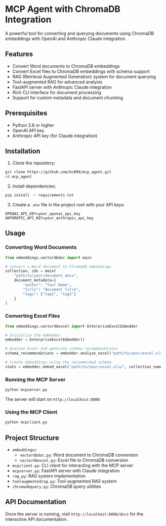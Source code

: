 # MCP Agent with ChromaDB Integration

A powerful tool for converting and querying documents using ChromaDB embeddings with OpenAI and Anthropic Claude integration.

## Features

- Convert Word documents to ChromaDB embeddings
- Convert Excel files to ChromaDB embeddings with schema support
- RAG (Retrieval Augmented Generation) system for document querying
- Tool-augmented RAG for advanced analysis
- FastAPI server with Anthropic Claude integration
- Rich CLI interface for document processing
- Support for custom metadata and document chunking

## Prerequisites

- Python 3.8 or higher
- OpenAI API key
- Anthropic API key (for Claude integration)

## Installation

1. Clone the repository:
```bash
git clone https://github.com/kc099/mcp_agent.git
cd mcp_agent
```

2. Install dependencies:
```bash
pip install -r requirements.txt
```

3. Create a `.env` file in the project root with your API keys:
```
OPENAI_API_KEY=your_openai_api_key
ANTHROPIC_API_KEY=your_anthropic_api_key
```

## Usage

### Converting Word Documents

```python
from embeddings.vectordbdoc import main

# Convert a Word document to ChromaDB embeddings
collection, ids = main(
    "path/to/your/document.docx",
    document_metadata={
        "author": "Your Name",
        "title": "Document Title",
        "tags": ["tag1", "tag2"]
    }
)
```

### Converting Excel Files

```python
from embeddings.vectordbexcel import EnterpriseExcelEmbedder

# Initialize the embedder
embedder = EnterpriseExcelEmbedder()

# Analyze Excel and generate schema recommendations
schema_recommendations = embedder.analyze_excel("path/to/your/excel.xlsx")

# Create embeddings using the recommended schema
stats = embedder.embed_excel("path/to/your/excel.xlsx", collection_name_prefix="enterprise")
```

### Running the MCP Server

```bash
python mcpserver.py
```

The server will start on `http://localhost:8000`

### Using the MCP Client

```bash
python mcpclient.py
```

## Project Structure

- `embeddings/`
  - `vectordbdoc.py`: Word document to ChromaDB conversion
  - `vectordbexcel.py`: Excel file to ChromaDB conversion
- `mcpclient.py`: CLI client for interacting with the MCP server
- `mcpserver.py`: FastAPI server with Claude integration
- `rag.py`: RAG system implementation
- `toolaugmentedrag.py`: Tool-augmented RAG system
- `chromadbquery.py`: ChromaDB query utilities

## API Documentation

Once the server is running, visit `http://localhost:8000/docs` for the interactive API documentation.

